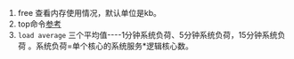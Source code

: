 1. free 查看内存使用情况，默认单位是kb。  
1. top命令[参考](https://www.booleanworld.com/guide-linux-top-command/)    
1. `load average` 三个平均值----1分钟系统负荷、5分钟系统负荷，15分钟系统负荷 。系统负荷=单个核心的系统服务*逻辑核心数。    
